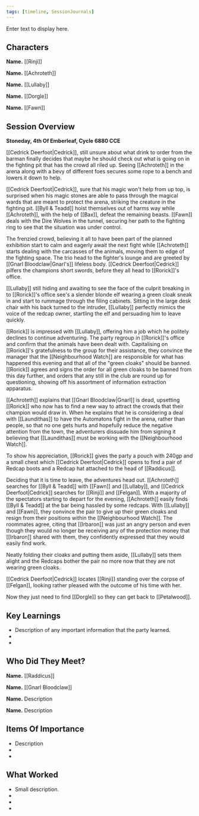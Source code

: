 ```yaml
---
tags: [timeline, SessionJournals]
---
```

<div
  class='ob-timelines'
  data-date='144-43-49-00'
  data-title='dd-mm-yyy desc'
  data-class='orange'
  data-img = '\z_Assets\ImagePlaceholder.png'
  data-type='range'
  data-end="2000-10-20-00">
  Enter text to display here.
</div>

## Characters 
 
**Name.** [[Rinji]]
 
**Name.** [[Achroteth]] 
 
**Name.** [[Lullaby]] 
 
**Name.** [[Dorgle]]

**Name.** [[Fawn]]
 
## Session Overview 
 
**Stoneday, 4th Of Emberleaf, Cycle 6880 CCE**

[[Cedrick Deerfoot|Cedrick]], still unsure about what drink to order from the barman finally decides that maybe he should check out what is going on in the fighting pit that has the crowd all riled up. Seeing [[Achroteth]] in the arena along with a bevy of different foes secures some rope to a bench and lowers it down to help.

[[Cedrick Deerfoot|Cedrick]], sure that his magic won't help from up top, is surprised when his magic stones are able to pass through the magical wards that are meant to protect the arena, striking the creature in the fighting pit. [[Byll & Teadd]] hoist themselves out of harms way while [[Achroteth]], with the help of [[Bax]], defeat the remaining beasts. [[Fawn]] deals with the Dire Wolves in the tunnel, securing her path to the fighting ring to see that the situation was under control.

The frenzied crowd, believing it all to have been part of the planned exhibition start to calm and eagerly await the next fight while  [[Achroteth]] starts dealing with the carcasses of the animals, moving  them to edge of the fighting space. The trio head to the fighter's lounge and are greeted by [[Gnarl Bloodclaw|Gnarl's]] lifeless body. [[Cedrick Deerfoot|Cedrick]] pilfers the champions short swords, before they all head to [[Rorick]]'s office.

[[Lullaby]] still hiding and awaiting to see the face of the culprit breaking in to [[Rorick]]'s office see's a slender blonde elf wearing a green cloak sneak in and start to rummage through the filing cabinets. Sitting in the large desk chair with his back turned to the intruder, [[Lullaby]] perfectly mimics the voice of the redcap owner, startling the elf and persuading him to leave quickly.

[[Rorick]] is impressed with [[Lullaby]], offering him a job which he politely declines to continue adventuring.  The party regroup in [[Rorick]]'s office and confirm that the animals have been dealt with. Capitalising on [[Rorick]]'s gratefulness to the group for their assistance, they convince the manager that the [[Neighbourhood Watch]] are responsible for what has happened this evening and that all of the "green cloaks" should be banned. [[Rorick]] agrees and signs the order for all green cloaks to be banned from this day further, and orders that any still in the club are round up for questioning, showing off his assortment of information extraction apparatus.

[[Achroteth]] explains that [[Gnarl Bloodclaw|Gnarl]] is dead, upsetting [[Rorick]] who now has to find a new way to attract the crowds that their champion would draw in. When he explains that he is considering a deal with [[Laundithas]] to have the Automatons fight in the arena, rather than people, so that no one gets hurts and hopefully reduce the negative attention from the town, the adventurers dissuade him from signing it believing that [[Laundithas]] must be working with the [[Neighbourhood Watch]].

To show his appreciation, [[Rorick]] gives the party a pouch with 240gp and a small chest which [[Cedrick Deerfoot|Cedrick]] opens to find a pair of Redcap boots and a Redcap hat attached to the head of [[Raddicus]].

Deciding that it is time to leave, the adventures head out. [[Achroteth]] searches for [[Byll & Teadd]] with [[Fawn]] and [[Lullaby]], and [[Cedrick Deerfoot|Cedrick]] searches for [[Rinji]] and [[Felgan]]. With a majority of the spectators starting to depart for the evening, [[Achroteth]] easily finds [[Byll & Teadd]] at the bar being hassled by some redcaps. With [[Lullaby]] and [[Fawn]], they convince the pair to give up their green cloaks and resign from their positions within the [[Neighbourhood Watch]]. The roommates agree, citing that [[Irbaron]] was just an angry person and even though they would no longer be receiving any of the protection money that [[Irbaron]] shared with them, they  confidently expressed that they would easily find work.

Neatly folding their cloaks and putting them aside, [[Lullaby]] sets them alight and the Redcaps bother the pair no more now that they are not wearing green cloaks.

[[Cedrick Deerfoot|Cedrick]] locates [[Rinji]] standing over the corpse of [[Felgan]], looking rather pleased with the outcome of his time with her.

Now they just need to find [[Dorgle]] so they can get back to [[Petalwood]].











## Key Learnings

- Description of any important information that the party learned.
- 
- 
 
## Who Did They Meet?
 
**Name.** [[Raddicus]]
 
**Name.** [[Gnarl Bloodclaw]]
 
**Name.** Description 
 
**Name.** Description 
 
## Items Of Importance
 
- Description
- 
- 

## What Worked 
 
- Small description.
- 
- 
- 
